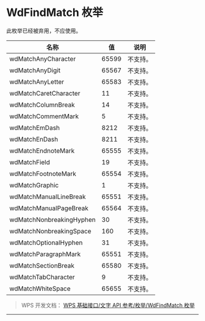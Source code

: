# WdFindMatch 枚举

此枚举已经被弃用，不应使用。

| 名称                     | 值    | 说明     |
|--------------------------|-------|----------|
| wdMatchAnyCharacter      | 65599 | 不支持。 |
| wdMatchAnyDigit          | 65567 | 不支持。 |
| wdMatchAnyLetter         | 65583 | 不支持。 |
| wdMatchCaretCharacter    | 11    | 不支持。 |
| wdMatchColumnBreak       | 14    | 不支持。 |
| wdMatchCommentMark       | 5     | 不支持。 |
| wdMatchEmDash            | 8212  | 不支持。 |
| wdMatchEnDash            | 8211  | 不支持。 |
| wdMatchEndnoteMark       | 65555 | 不支持。 |
| wdMatchField             | 19    | 不支持。 |
| wdMatchFootnoteMark      | 65554 | 不支持。 |
| wdMatchGraphic           | 1     | 不支持。 |
| wdMatchManualLineBreak   | 65551 | 不支持。 |
| wdMatchManualPageBreak   | 65564 | 不支持。 |
| wdMatchNonbreakingHyphen | 30    | 不支持。 |
| wdMatchNonbreakingSpace  | 160   | 不支持。 |
| wdMatchOptionalHyphen    | 31    | 不支持。 |
| wdMatchParagraphMark     | 65551 | 不支持。 |
| wdMatchSectionBreak      | 65580 | 不支持。 |
| wdMatchTabCharacter      | 9     | 不支持。 |
| wdMatchWhiteSpace        | 65655 | 不支持。 |

> WPS 开发文档： [WPS 基础接口/文字 API 参考/枚举/WdFindMatch 枚举](https://qn.cache.wpscdn.cn/encs/doc/office_v19/topics/WPS%20%E5%9F%BA%E7%A1%80%E6%8E%A5%E5%8F%A3/%E6%96%87%E5%AD%97%20API%20%E5%8F%82%E8%80%83/%E6%9E%9A%E4%B8%BE/WdFindMatch%20%E6%9E%9A%E4%B8%BE.html)

------------------------------------------------------------------------
